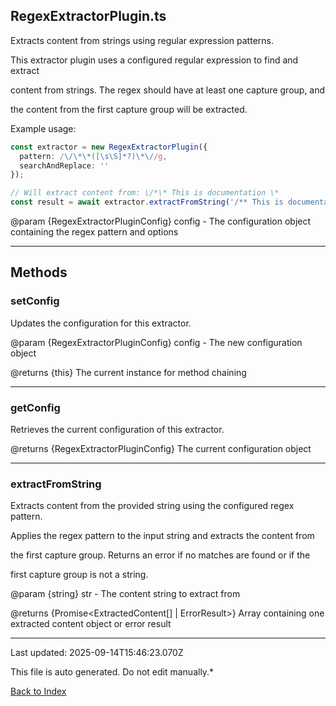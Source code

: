 ## RegexExtractorPlugin.ts





 Extracts content from strings using regular expression patterns.

 

 This extractor plugin uses a configured regular expression to find and extract

 content from strings. The regex should have at least one capture group, and

 the content from the first capture group will be extracted.

 

 Example usage:

 ```typescript
 const extractor = new RegexExtractorPlugin({
   pattern: /\/\*\*([\s\S]*?)\*\//g,
   searchAndReplace: ''
 });
 
 // Will extract content from: \/*\* This is documentation \*
 const result = await extractor.extractFromString('/** This is documentation *\/');
 ```
 

 @param {RegexExtractorPluginConfig} config - The configuration object containing the regex pattern and options

 



---



## Methods



### **setConfig**

 Updates the configuration for this extractor.

 

 @param {RegexExtractorPluginConfig} config - The new configuration object

 @returns {this} The current instance for method chaining

 



---



### **getConfig**

 Retrieves the current configuration of this extractor.

 

 @returns {RegexExtractorPluginConfig} The current configuration object

 



---



### **extractFromString**

 Extracts content from the provided string using the configured regex pattern.

 

 Applies the regex pattern to the input string and extracts the content from

 the first capture group. Returns an error if no matches are found or if the

 first capture group is not a string.

 

 @param {string} str - The content string to extract from

 @returns {Promise<ExtractedContent[] | ErrorResult>} Array containing one extracted content object or error result

 



---



Last updated: 2025-09-14T15:46:23.070Z



This file is auto generated. Do not edit manually.*



[Back to Index](./index.md)